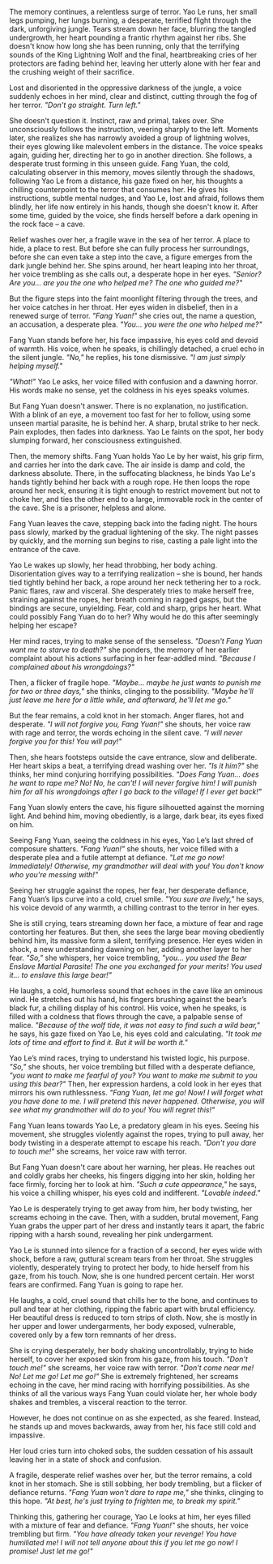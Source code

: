 The memory continues, a relentless surge of terror. Yao Le runs, her small legs pumping, her lungs burning, a desperate, terrified flight through the dark, unforgiving jungle. Tears stream down her face, blurring the tangled undergrowth, her heart pounding a frantic rhythm against her ribs. She doesn't know how long she has been running, only that the terrifying sounds of the King Lightning Wolf and the final, heartbreaking cries of her protectors are fading behind her, leaving her utterly alone with her fear and the crushing weight of their sacrifice.

Lost and disoriented in the oppressive darkness of the jungle, a voice suddenly echoes in her mind, clear and distinct, cutting through the fog of her terror. _"Don't go straight. Turn left."_

She doesn't question it. Instinct, raw and primal, takes over. She unconsciously follows the instruction, veering sharply to the left. Moments later, she realizes she has narrowly avoided a group of lightning wolves, their eyes glowing like malevolent embers in the distance. The voice speaks again, guiding her, directing her to go in another direction. She follows, a desperate trust forming in this unseen guide. Fang Yuan, the cold, calculating observer in this memory, moves silently through the shadows, following Yao Le from a distance, his gaze fixed on her, his thoughts a chilling counterpoint to the terror that consumes her. He gives his instructions, subtle mental nudges, and Yao Le, lost and afraid, follows them blindly, her life now entirely in his hands, though she doesn't know it. After some time, guided by the voice, she finds herself before a dark opening in the rock face – a cave.

Relief washes over her, a fragile wave in the sea of her terror. A place to hide, a place to rest. But before she can fully process her surroundings, before she can even take a step into the cave, a figure emerges from the dark jungle behind her. She spins around, her heart leaping into her throat, her voice trembling as she calls out, a desperate hope in her eyes. _"Senior? Are you… are you the one who helped me? The one who guided me?"_

But the figure steps into the faint moonlight filtering through the trees, and her voice catches in her throat. Her eyes widen in disbelief, then in a renewed surge of terror. _"Fang Yuan!"_ she cries out, the name a question, an accusation, a desperate plea. _"You… you were the one who helped me?"_

Fang Yuan stands before her, his face impassive, his eyes cold and devoid of warmth. His voice, when he speaks, is chillingly detached, a cruel echo in the silent jungle. _"No,"_ he replies, his tone dismissive. _"I am just simply helping myself."_

_"What!"_ Yao Le asks, her voice filled with confusion and a dawning horror. His words make no sense, yet the coldness in his eyes speaks volumes.

But Fang Yuan doesn't answer. There is no explanation, no justification. With a blink of an eye, a movement too fast for her to follow, using some unseen martial parasite, he is behind her. A sharp, brutal strike to her neck. Pain explodes, then fades into darkness. Yao Le faints on the spot, her body slumping forward, her consciousness extinguished.

Then, the memory shifts. Fang Yuan holds Yao Le by her waist, his grip firm, and carries her into the dark cave. The air inside is damp and cold, the darkness absolute. There, in the suffocating blackness, he binds Yao Le's hands tightly behind her back with a rough rope. He then loops the rope around her neck, ensuring it is tight enough to restrict movement but not to choke her, and ties the other end to a large, immovable rock in the center of the cave. She is a prisoner, helpless and alone.

Fang Yuan leaves the cave, stepping back into the fading night. The hours pass slowly, marked by the gradual lightening of the sky. The night passes by quickly, and the morning sun begins to rise, casting a pale light into the entrance of the cave.

Yao Le wakes up slowly, her head throbbing, her body aching. Disorientation gives way to a terrifying realization – she is bound, her hands tied tightly behind her back, a rope around her neck tethering her to a rock. Panic flares, raw and visceral. She desperately tries to make herself free, straining against the ropes, her breath coming in ragged gasps, but the bindings are secure, unyielding. Fear, cold and sharp, grips her heart. What could possibly Fang Yuan do to her? Why would he do this after seemingly helping her escape?

Her mind races, trying to make sense of the senseless. _"Doesn't Fang Yuan want me to starve to death?"_ she ponders, the memory of her earlier complaint about his actions surfacing in her fear-addled mind. _"Because I complained about his wrongdoings?"_

Then, a flicker of fragile hope. _"Maybe… maybe he just wants to punish me for two or three days,"_ she thinks, clinging to the possibility. _"Maybe he'll just leave me here for a little while, and afterward, he'll let me go."_

But the fear remains, a cold knot in her stomach. Anger flares, hot and desperate. _"I will not forgive you, Fang Yuan!"_ she shouts, her voice raw with rage and terror, the words echoing in the silent cave. _"I will never forgive you for this! You will pay!"_

Then, she hears footsteps outside the cave entrance, slow and deliberate. Her heart skips a beat, a terrifying dread washing over her. _"Is it him?"_ she thinks, her mind conjuring horrifying possibilities. _"Does Fang Yuan… does he want to rape me? No! No, he can't! I will never forgive him! I will punish him for all his wrongdoings after I go back to the village! If I ever get back!"_

Fang Yuan slowly enters the cave, his figure silhouetted against the morning light. And behind him, moving obediently, is a large, dark bear, its eyes fixed on him.

Seeing Fang Yuan, seeing the coldness in his eyes, Yao Le’s last shred of composure shatters. _"Fang Yuan!"_ she shouts, her voice filled with a desperate plea and a futile attempt at defiance. _"Let me go now! Immediately! Otherwise, my grandmother will deal with you! You don't know who you're messing with!"_

Seeing her struggle against the ropes, her fear, her desperate defiance, Fang Yuan’s lips curve into a cold, cruel smile. _"You sure are lively,"_ he says, his voice devoid of any warmth, a chilling contrast to the terror in her eyes.

She is still crying, tears streaming down her face, a mixture of fear and rage contorting her features. But then, she sees the large bear moving obediently behind him, its massive form a silent, terrifying presence. Her eyes widen in shock, a new understanding dawning on her, adding another layer to her fear. _"So,"_ she whispers, her voice trembling, _"you… you used the Bear Enslave Martial Parasite! The one you exchanged for your merits! You used it… to enslave this large bear!"_

He laughs, a cold, humorless sound that echoes in the cave like an ominous wind. He stretches out his hand, his fingers brushing against the bear’s black fur, a chilling display of his control. His voice, when he speaks, is filled with a coldness that flows through the cave, a palpable sense of malice. _"Because of the wolf tide, it was not easy to find such a wild bear,"_ he says, his gaze fixed on Yao Le, his eyes cold and calculating. _"It took me lots of time and effort to find it. But it will be worth it."_

Yao Le’s mind races, trying to understand his twisted logic, his purpose. _"So,"_ she shouts, her voice trembling but filled with a desperate defiance, _"you want to make me fearful of you? You want to make me submit to you using this bear?"_ Then, her expression hardens, a cold look in her eyes that mirrors his own ruthlessness. _"Fang Yuan, let me go! Now! I will forget what you have done to me. I will pretend this never happened. Otherwise, you will see what my grandmother will do to you! You will regret this!"_

Fang Yuan leans towards Yao Le, a predatory gleam in his eyes. Seeing his movement, she struggles violently against the ropes, trying to pull away, her body twisting in a desperate attempt to escape his reach. _"Don't you dare to touch me!"_ she screams, her voice raw with terror.

But Fang Yuan doesn't care about her warning, her pleas. He reaches out and coldly grabs her cheeks, his fingers digging into her skin, holding her face firmly, forcing her to look at him. _"Such a cute appearance,"_ he says, his voice a chilling whisper, his eyes cold and indifferent. _"Lovable indeed."_

Yao Le is desperately trying to get away from him, her body twisting, her screams echoing in the cave. Then, with a sudden, brutal movement, Fang Yuan grabs the upper part of her dress and instantly tears it apart, the fabric ripping with a harsh sound, revealing her pink undergarment.

Yao Le is stunned into silence for a fraction of a second, her eyes wide with shock, before a raw, guttural scream tears from her throat. She struggles violently, desperately trying to protect her body, to hide herself from his gaze, from his touch. Now, she is one hundred percent certain. Her worst fears are confirmed. Fang Yuan is going to rape her.

He laughs, a cold, cruel sound that chills her to the bone, and continues to pull and tear at her clothing, ripping the fabric apart with brutal efficiency. Her beautiful dress is reduced to torn strips of cloth. Now, she is mostly in her upper and lower undergarments, her body exposed, vulnerable, covered only by a few torn remnants of her dress.

She is crying desperately, her body shaking uncontrollably, trying to hide herself, to cover her exposed skin from his gaze, from his touch. _"Don't touch me!"_ she screams, her voice raw with terror. _"Don't come near me! No! Let me go! Let me go!"_ She is extremely frightened, her screams echoing in the cave, her mind racing with horrifying possibilities. As she thinks of all the various ways Fang Yuan could violate her, her whole body shakes and trembles, a visceral reaction to the terror.

However, he does not continue on as she expected, as she feared. Instead, he stands up and moves backwards, away from her, his face still cold and impassive.

Her loud cries turn into choked sobs, the sudden cessation of his assault leaving her in a state of shock and confusion.

A fragile, desperate relief washes over her, but the terror remains, a cold knot in her stomach. She is still sobbing, her body trembling, but a flicker of defiance returns. _"Fang Yuan won't dare to rape me,"_ she thinks, clinging to this hope. _"At best, he's just trying to frighten me, to break my spirit."_

Thinking this, gathering her courage, Yao Le looks at him, her eyes filled with a mixture of fear and defiance. _"Fang Yuan!"_ she shouts, her voice trembling but firm. _"You have already taken your revenge! You have humiliated me! I will not tell anyone about this if you let me go now! I promise! Just let me go!"_